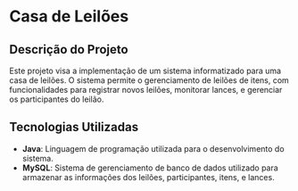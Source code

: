 # Casa de Leilões

## Descrição do Projeto

Este projeto visa a implementação de um sistema informatizado para uma casa de leilões. O sistema permite o gerenciamento de leilões de itens, com funcionalidades para registrar novos leilões, monitorar lances, e gerenciar os participantes do leilão.

## Tecnologias Utilizadas

- **Java**: Linguagem de programação utilizada para o desenvolvimento do sistema.
- **MySQL**: Sistema de gerenciamento de banco de dados utilizado para armazenar as informações dos leilões, participantes, itens, e lances.

